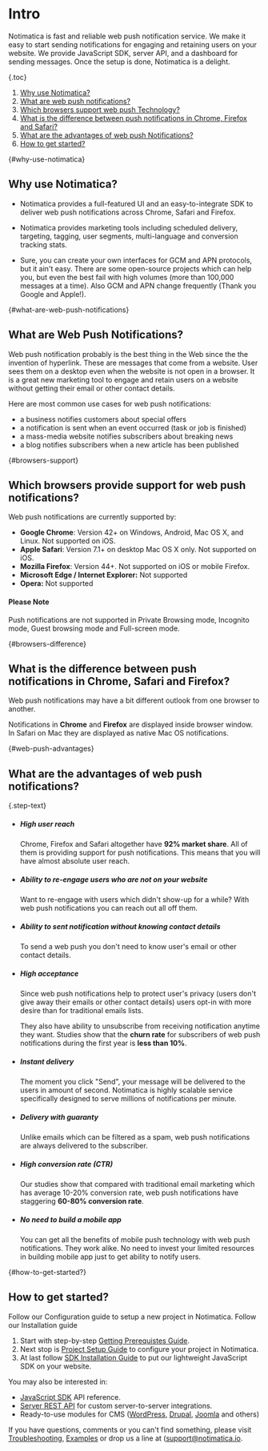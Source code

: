 # Intro

Notimatica is fast and reliable web push notification service. We make it easy to start sending notifications for engaging and retaining users on your website. We provide JavaScript SDK, server API, and a dashboard for sending messages. Once the setup is done, Notimatica is a delight.

{.toc}
1. [Why use Notimatica?](#why-use-notimatica)
1. [What are web push notifications?](#what-are-web-push-notifications)
1. [Which browsers support web push Technology?](#browsers-support)
1. [What is the difference between push notifications in Chrome, Firefox and Safari?](#browsers-difference)
1. [What are the advantages of web push Notifications?](#web-push-advantages)
1. [How to get started?](#how-to-get-started)

{#why-use-notimatica}
## Why use Notimatica?

* Notimatica provides a full-featured UI and an easy-to-integrate SDK to deliver web push notifications across Chrome, Safari and Firefox.

* Notimatica provides marketing tools including scheduled delivery, targeting, tagging, user segments, multi-language and conversion tracking stats.

* Sure, you can create your own interfaces for GCM and APN protocols, but it ain't easy. There are some open-source projects which can help you, but even the best fail with high volumes (more than 100,000 messages at a time). Also GCM and APN change frequently (Thank you Google and Apple!).

{#what-are-web-push-notifications}
## What are Web Push Notifications?

Web push notification probably is the best thing in the Web since the the invention of hyperlink. These are messages that come from a website. User sees them on a desktop even when the website is not open in a browser. It is a great new marketing tool to engage and retain users on a website without getting their email or other contact details.

Here are most common use cases for web push notifications:

* a business notifies customers about special offers
* a notification is sent when an event occurred (task or job is finished)
* a mass-media website notifies subscribers about breaking news
* a blog notifies subscribers when a new article has been published

{#browsers-support}
## Which browsers provide support for web push notifications?

Web push notifications are currently supported by:

* **Google Chrome**: Version 42+ on Windows, Android, Mac OS X, and Linux. Not supported on iOS.
* **Apple Safari**: Version 7.1+ on desktop Mac OS X only. Not supported on iOS.
* **Mozilla Firefox**: Version 44+. Not supported on iOS or mobile Firefox.
* **Microsoft Edge / Internet Explorer:** Not supported
* **Opera:** Not supported

<div class="callout callout-info" role="alert">

#### Please Note
Push notifications are not supported in Private Browsing mode, Incognito mode, Guest browsing mode and Full-screen mode. 

</div>

{#browsers-difference}
## What is the difference between push notifications in Chrome, Safari and Firefox?

Web push notifications may have a bit different outlook from one browser to another.

Notifications in **Chrome** and **Firefox** are displayed inside browser window. In Safari on Mac they are displayed as native Mac OS notifications.

{#web-push-advantages}
## What are the advantages of web push notifications?

{.step-text}
* ##### High user reach

  Chrome, Firefox and Safari altogether have **92% market share**. All of them is providing support for push notifications. This means that you will have almost absolute user reach.

* ##### Ability to re-engage users who are not on your website

  Want to re-engage with users which didn't show-up for a while? With web push notifications you can reach out all off them.

* ##### Ability to sent notification without knowing contact details

  To send a web push you don't need to know user's email or other contact details.

* ##### High acceptance

  Since web push notifications help to protect user's privacy (users don't give away their emails or other contact details) users opt-in with more desire than for traditional emails lists.

  They also have ability to unsubscribe from receiving notification anytime they want. Studies show that the **churn rate** for subscribers of web push notifications during the first year is **less than 10%**.

* ##### Instant delivery

  The moment you click "Send", your message will be delivered to the users in amount of second. Notimatica is highly scalable service specifically designed to serve millions of notifications per minute.

* ##### Delivery with guaranty

  Unlike emails which can be filtered as a spam, web push notifications are always delivered to the subscriber.

* ##### High conversion rate (CTR)

  Our studies show that compared with traditional email marketing which has average 10-20% conversion rate, web push notifications have staggering **60-80% conversion rate**.

* ##### No need to build a mobile app

  You can get all the benefits of mobile push technology with web push notifications. They work alike. No need to invest your limited resources in building mobile app just to get ability to notify users.

{#how-to-get-started?}
## How to get started?

Follow our Configuration guide to setup a new project in Notimatica.
Follow our Installation guide 

  1. Start with step-by-step [Getting Prerequistes Guide](/docs/prerequisites).
  1. Next stop is [Project Setup Guide](/docs/project-setup) to configure your project in Notimatica.
  1. At last follow [SDK Installation Guide](/docs/sdk-installation) to put our lightweight JavaScript SDK on your website.

  You may also be interested in:
* [JavaScript SDK](/docs/sdk-api) API reference.
* [Server REST API](https://notimatica.api-docs.io) for custom server-to-server integrations.
* Ready-to-use modules for CMS ([WordPress](/docs/wordpress), [Drupal](/docs/drupal), [Joomla](/docs/joomla) and others)

If you have questions, comments or you can't find something, please visit [Troubleshooting](/docs/troubleshooting), [Examples](/docs/examples) or drop us a line at ([support@notimatica.io](mailto:support@notimatica.com).
